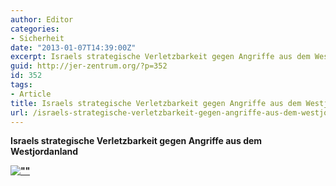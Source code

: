 ```yaml
---
author: Editor
categories:
- Sicherheit
date: "2013-01-07T14:39:00Z"
excerpt: Israels strategische Verletzbarkeit gegen Angriffe aus dem Westjordanland
guid: http://jer-zentrum.org/?p=352
id: 352
tags:
- Article
title: Israels strategische Verletzbarkeit gegen Angriffe aus dem Westjordanland
url: /israels-strategische-verletzbarkeit-gegen-angriffe-aus-dem-westjordanland/
---
```




**<a></a>Israels strategische Verletzbarkeit gegen Angriffe aus dem Westjordanland**

 

 

 **[![""]("/UserFiles/Map1.jpg")]("http://jer-zentrum.org/UploadFiles/AttachedFiles/Israels%20Sicherheitsbed%C3%BCrfnisse.pdf")**

